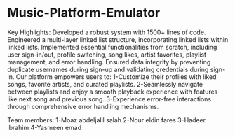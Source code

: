 # Music-Platform-Emulator
Key Highlights:
Developed a robust system with 1500+ lines of code.
Engineered a multi-layer linked list structure, incorporating linked lists within linked lists.
Implemented essential functionalities from scratch, including user sign-in/out, profile switching, song likes, artist favorites, playlist management, and error handling.
Ensured data integrity by preventing duplicate usernames during sign-up and validating credentials during sign-in.
Our platform empowers users to:
1-Customize their profiles with liked songs, favorite artists, and curated playlists.
2-Seamlessly navigate between playlists and enjoy a smooth playback experience with features like next song and previous song.
3-Experience error-free interactions through comprehensive error handling mechanisms.

Team members:
1-Moaz abdeljalil salah
2-Nour eldin fares
3-Hadeer ibrahim
4-Yasmeen emad
